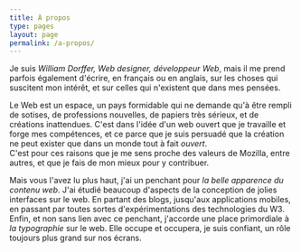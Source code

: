 ```yaml
---
title: À propos
type: pages
layout: page
permalink: /a-propos/
---  
```

Je suis *William Dorffer, Web designer, développeur Web*, mais il me prend parfois également d'écrire, en français ou en anglais, sur les choses qui suscitent mon intérêt, et sur celles qui n'existent que dans mes pensées.

Le Web est un espace, un pays formidable qui ne demande qu'à être rempli de sotises, de professions nouvelles, de papiers très sérieux, et de créations inattendues. C'est dans l'idée d'un web ouvert que je travaille et forge mes compétences, et ce parce que je suis persuadé que la création ne peut exister que dans un monde tout à fait *ouvert*.  
C'est pour ces raisons que je me sens proche des valeurs de Mozilla, entre autres, et que je fais de mon mieux pour y contribuer. 

Mais vous l'avez lu plus haut, j'ai un penchant pour *la belle apparence du contenu web*. J'ai étudié beaucoup d'aspects de la conception de jolies interfaces sur le web. En partant des blogs, jusqu'aux applications mobiles, en passant par toutes sortes d'expérimentations des technologies du W3.  
Enfin, et non sans lien avec ce penchant, j'accorde une place primordiale à *la typographie* sur le web. Elle occupe et occupera, je suis confiant, un rôle toujours plus grand sur nos écrans.